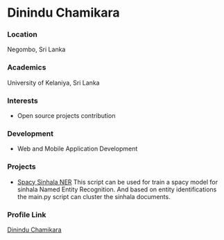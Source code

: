 # Dinindu Chamikara

### Location

Negombo, Sri Lanka

### Academics

University of Kelaniya, Sri Lanka

### Interests

- Open source projects contribution

### Development

- Web and Mobile Application Development

### Projects

- [Spacy Sinhala NER](https://github.com/DininduChamikara/Spacy_Sinhala_NER.git) This script can be used for train a spacy model for sinhala Named Entity Recognition. And based on entity identifications the main.py script can cluster the sinhala documents.

### Profile Link

[Dinindu Chamikara](https://github.com/DininduChamikara)